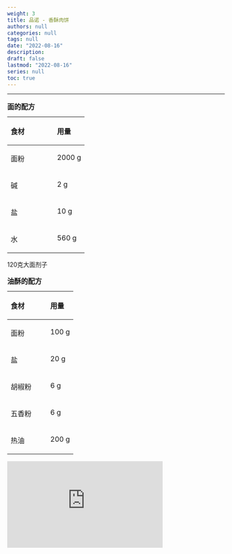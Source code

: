```yaml
---
weight: 3
title: 品诺 - 香酥肉饼
authors: null
categories: null
tags: null
date: "2022-08-16"
description:  
draft: false
lastmod: "2022-08-16"
series: null
toc: true
---
```




<!--more-->
---

<table style="width:100%;">
<caption style="text-align:left", align = "top"><b>面的配方</b></caption>
<colgroup><col style="width: 60%" /><col style="width: 40%" />
</colgroup>
<thead>
  <tr VALIGN=TOP style="text-align:left"  class="header">
    <th><p>食材</p></th>
    <th><p>用量</p></th>
  </tr>
</thead>
<tbody VALIGN=TOP>
  <tr class="odd">
    <td><p>面粉
    </p></td>
    <td><p>2000 g
    </p></td>
  </tr>
  <tr class="even">
    <td><p>碱
    </p></td>
    <td><p> 2 g
    </p></td>
  </tr>
  <tr class="odd">
    <td><p>盐
    </p></td>
    <td><p>10 g
    </p></td>
  </tr>
  <tr class="even">
    <td><p>水
    </p></td>
    <td><p> 560 g
    </p></td>
  </tr>  
</tbody>
</table>

120克大面剂子  

<table style="width:100%;">
<caption style="text-align:left", align = "top"><b>油酥的配方</b></caption>
<colgroup><col style="width: 60%" /><col style="width: 40%" />
</colgroup>
<thead>
  <tr VALIGN=TOP style="text-align:left"  class="header">
    <th><p>食材</p></th>
    <th><p>用量</p></th>
  </tr>
</thead>
<tbody VALIGN=TOP>
  <tr class="odd">
    <td><p>面粉
    </p></td>
    <td><p>100 g
    </p></td>
  </tr>
  <tr class="even">
    <td><p>盐
    </p></td>
    <td><p> 20 g
    </p></td>
  </tr>
  <tr class="odd">
    <td><p>胡椒粉
    </p></td>
    <td><p>6 g
    </p></td>
  </tr>
  <tr class="even">
    <td><p>五香粉
    </p></td>
    <td><p> 6 g
    </p></td>
  </tr>  
  <tr class="odd">
    <td><p>热油
    </p></td>
    <td><p>200 g
    </p></td>
  </tr>
</tbody>
</table>

<iframe width="360" height="200" src="https://www.youtube.com/embed/VFXl31hje0U" title="看麵點老師傅如何做【肉餅】，金黃酥脆層次分明，這手法和講解真專業" frameborder="0" allow="accelerometer; autoplay; clipboard-write; encrypted-media; gyroscope; picture-in-picture" allowfullscreen></iframe>
